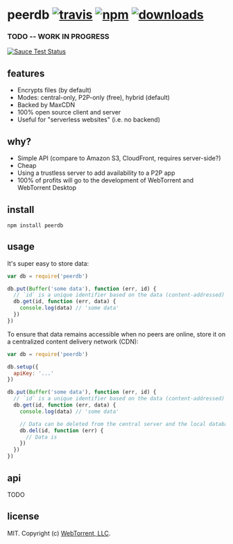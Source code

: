 # peerdb [![travis][travis-image]][travis-url] [![npm][npm-image]][npm-url] [![downloads][downloads-image]][downloads-url]

[travis-image]: https://img.shields.io/travis/feross/peerdb/master.svg
[travis-url]: https://travis-ci.org/feross/peerdb
[npm-image]: https://img.shields.io/npm/v/peerdb.svg
[npm-url]: https://npmjs.org/package/peerdb
[downloads-image]: https://img.shields.io/npm/dm/peerdb.svg
[downloads-url]: https://npmjs.org/package/peerdb

### TODO -- WORK IN PROGRESS

[![Sauce Test Status](https://saucelabs.com/browser-matrix/peerdb.svg)](https://saucelabs.com/u/peerdb)

## features

- Encrypts files (by default)
- Modes: central-only, P2P-only (free), hybrid (default)
- Backed by MaxCDN
- 100% open source client and server
- Useful for "serverless websites" (i.e. no backend)

## why?

- Simple API (compare to Amazon S3, CloudFront, requires server-side?)
- Cheap
- Using a trustless server to add availability to a P2P app
- 100% of profits will go to the development of WebTorrent and WebTorrent Desktop

## install

```
npm install peerdb
```

## usage

It's super easy to store data:

```js
var db = require('peerdb')

db.put(Buffer('some data'), function (err, id) {
  // `id` is a unique identifier based on the data (content-addressed)
  db.get(id, function (err, data) {
    console.log(data) // 'some data'
  })
})
```

To ensure that data remains accessible when no peers are online, store it
on a centralized content delivery network (CDN):

```js
var db = require('peerdb')

db.setup({
  apiKey: '...'
})

db.put(Buffer('some data'), function (err, id) {
  // `id` is a unique identifier based on the data (content-addressed)
  db.get(id, function (err, data) {
    console.log(data) // 'some data'

    // Data can be deleted from the central server and the local database
    db.del(id, function (err) {
      // Data is
    })
  })
})
```

## api

TODO

## license

MIT. Copyright (c) [WebTorrent, LLC](https://webtorrent.io).
